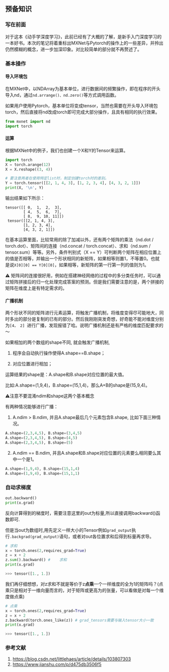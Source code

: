 ## 预备知识

### 写在前面

对于这本《动手学深度学习》，此前已经有了大概的了解，是新手入门深度学习的一本好书。本次的笔记将着重标出MXNet与Pytorch的操作上的一些差异，并拎出仍然模糊的概念，进一步加深印象。对比较简单的部分就不再赘述了。



### 基本操作

#### 导入环境包

在MXNet中，以NDArray为基本单位，进行数据间的频繁操作，即在程序的开头导入nd，通过`nd.arrange()、nd.zero()`等方式调用函数。

如果用户使用Pytorch，基本单位将变成tensor，当然也需要在开头导入环境包torch，然后直接将nd改成torch即可完成大部分操作，且具有相同的执行效果。

```python
from mxnet import nd
import torch
```



#### 运算

根据MXNet中的例子，我们也创建一个X和Y的Tensor来运算。

```python
import torch
X = torch.arange(12)
X = X.reshape((3, 4))

# 要注意两者在使用特定list时，制定创建torch时的差别。
Y = torch.tensor([[2, 1, 4, 3], [1, 2, 3, 4], [4, 3, 2, 1]])
print(X, '\n', Y)
```

输出结果如下所示：

```
tensor([[ 0,  1,  2,  3],
        [ 4,  5,  6,  7],
        [ 8,  9, 10, 11]]) 
 tensor([[2, 1, 4, 3],
        [1, 2, 3, 4],
        [4, 3, 2, 1]])
```

在基本运算里面，比较常用的除了加减以外，还有两个矩阵的乘法（nd.dot / torch.dot）、矩阵间的连接（nd.concat / torch.concat）、求和（nd.sum / tensor.sum）等等。另外，条件判别式（X == Y）可判断两个矩阵在相应位置上的值是否相等，并输出一个形状相同的新矩阵，如果相等则置1，不等置0。也就是说`X[0][0] == Y[0][0]`，如果相等，新矩阵的第一行第一列的值则为1。

⚠️ 矩阵间的连接很好用，例如在搭建神经网络的过程中的多分类任务时，可以通过矩阵拼接后的归一化处理完成答案的预测。但是我们需要注意的是，两个拼接的矩阵在维度上是有特定需求的。



#### 广播机制

两个形状不同的矩阵进行元素运算，将触发广播机制，将维度变得尽可能地大，同时多出的部分是复制的已有的部分。然后我刚刚突发奇想，好奇能不能对维度分别为`[4， 2] `进行广播，发现报错了哈。说明广播机制还是有严格的维度匹配要求的～

如果相加的两个数组的shape不同, 就会触发广播机制, 

1. 程序会自动执行操作使得A.shape==B.shape；

2. 对应位置进行相加；

运算结果的shape是：A.shape和B.shape对应位置的最大值。

比如:A.shape=(1,9,4)，B.shape=(15,1,4)，那么A+B的shape是(15,9,4)。

⚠️注意不要混淆ndim和shape这两个基本概念

有两种情况能够进行广播：

1. A.ndim > B.ndim, 并且A.shape最后几个元素包含B.shape, 比如下面三种情况。

```python
A.shape=(2,3,4,5), B.shape=(3,4,5)
A.shape=(2,3,4,5), B.shape=(4,5)
A.shape=(2,3,4,5), B.shape=(5)
```

2. A.ndim == B.ndim, 并且A.shape和B.shape对应位置的元素要么相同要么其中一个是1。

```python
A.shape=(1,9,4), B.shape=(15,1,4)
A.shape=(1,9,4), B.shape=(15,1,1)
```



###  自动求梯度

```python
out.backward()
print(x.grad)
```

反向计算得到的梯度时，需要注意这里的out为标量,所以直接调用backward()函数即可.

但是当out为数组时,用先定义一样大小的Tensor例如`grad_output`执行`.backgrad(grad_output)`语句，或者对out各位置求和后得到标量再求导。

```python
# 求和
x = torch.ones(2,requires_grad=True)
z = x + 2
z.sum().backward() # 	求和
print(x.grad)

>>> tensor([1., 1.])
```

我们再仔细想想，对z求和不就是等价于z**点乘**一个一样维度的全为1的矩阵吗？(点乘只是相对于一维向量而言的，对于矩阵或更高为的张量，可以看做是对每一个维度做点乘)

```python
# 点乘
x = torch.ones(2,requires_grad=True)
z = x + 2
z.backward(torch.ones_like(z)) # grad_tensors需要与输入tensor大小一致
print(x.grad)

>>> tensor([1., 1.])
```





### 参考文献

1. https://blog.csdn.net/littlehaes/article/details/103807303
2. https://www.jianshu.com/p/d475db3506f5







